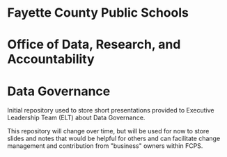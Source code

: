 # Fayette County Public Schools
# Office of Data, Research, and Accountability
# Data Governance 

Initial repository used to store short presentations provided to Executive Leadership Team (ELT) about Data Governance.  

This repository will change over time, but will be used for now to store slides and notes that would be helpful for others and can facilitate change management and contribution from "business" owners within FCPS.





